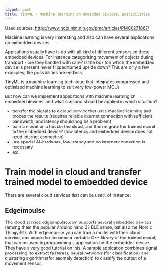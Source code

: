 ```yaml
---
layout: post
title: TinyML - Machine learning on embedded devices, possibilities
---
```

Used sources: https://www.ncbi.nlm.nih.gov/pmc/articles/PMC8271867/

Machine learning is very interesting and also can have several applications on embedded devices. 

Appications usually have to do with all kind of different sensors on these embedded devices. For instance categorising movement of objects during transport - are they handled with care? Is the box (on which the embedded device is present never flipped/turned upside down?
This are only a few examples; the possibilities are endless.

TinyML is a machine learning technique that integrates compressed and optimized machine learning to suit very low-power MCUs

But how can we implement applications with machine learning on embedded devices, and what scenario should be applied in which situation?
* transfer the signals to a cloud service that uses machine learning and proces the results (requires reliable internet connection with sufficient bandwidth, and latency should nog be a problem)
* train a model on a host/in the cloud, and then migrate the trained model to the embedded device? (low latency and embedded device does not need internet connection)
* use special AI-hardware, low latency and no internet connection is necessary
* etc.

# Train model in cloud and transfer trained model to embedded device
There are several cloud services that can be used, of instance:
## Edgeimpulse
The cloud service edgeimpulse.com supports several embedded devices (among them the popular Arduino nano 33 BLE sense, but also the Nordic Thingy:91). 
With edgeimpulse you can train a model with their cloud service, and export for instance a portable C++ library of the trained model, that can be used in programming a application for the embedded device. 
They have a very good tutorial on this.
A sample appication combines signal processing (to extract features), neural networks (for classification) and clustering algorithms(for anomaly detection) to classify the output of a movement sensor.


